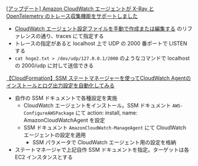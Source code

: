 
[[アップデート] Amazon CloudWatch エージェントが X-Ray と OpenTelemetry のトレース収集機能をサポートしました](https://dev.classmethod.jp/articles/cloudwatch-agent-opentelemetry-traces-x-ray/)

* [CloudWatch エージェント設定ファイルを手動で作成または編集する](https://docs.aws.amazon.com/ja_jp/AmazonCloudWatch/latest/monitoring/CloudWatch-Agent-Configuration-File-Details.html) のリファレンスの通り、traces にて指定する
* トレースの指定があると localhost 上で UDP の 2000 番ポートで LISTEN する
* `cat hoge2.txt > /dev/udp/127.0.0.1/2000` のようなコマンドで localhost の 2000/udp に対して送信できる


[【CloudFormation】SSM ステートマネージャーを使ってCloudWatch Agentのインストールとログ出力設定を自動化してみる](https://dev.classmethod.jp/articles/cloudformation-ssm-manager-automate-cloudwatch-agent-installation/)

* 自作の SSM ドキュメントで各種設定を実施
  * CloudWatch エージェントをインストール。SSM ドキュメント `AWS-ConfigureAWSPackage` にて action: install, name: AmazonCloudWatchAgent を設定
  * SSM ドキュメント `AmazonCloudWatch-ManageAgent` にて CloudWatch エージェントの設定を適用
    * SSM パラメータで CloudWatch エージェント用の設定を格納
* ステートマネージャで上記自作 SSM ドキュメントを指定。ターゲットは各 EC2 インスタンスとする


